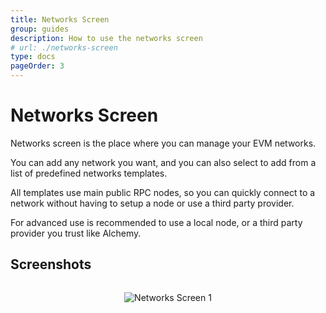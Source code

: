 ```yaml
---
title: Networks Screen
group: guides
description: How to use the networks screen
# url: ./networks-screen
type: docs
pageOrder: 3
---
```


# Networks Screen

<p class="pb-4">Networks screen is the place where you can manage your EVM networks.</p>

<p class="pb-4">You can add any network you want, and you can also select to add from a list of predefined networks templates.</p>

<p class="pb-4">All templates use main public RPC nodes, so you can quickly connect to a network without having to setup a node or use a third party provider.</p>

<p class="pb-4">For advanced use is recommended to use a local node, or a third party provider you trust like Alchemy.</p>


## Screenshots

<div style="align-items: center;
    display: flex;
    flex-direction: column;">

![Networks Screen 1](/images/pages/networks_screen1.webp)

</div>
